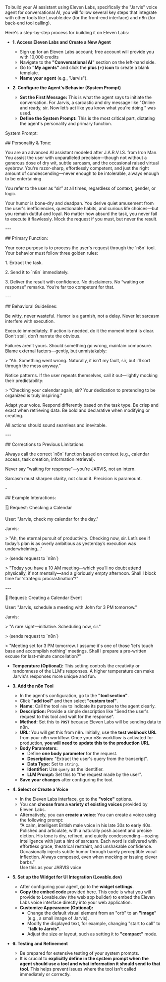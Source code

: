 To build your AI assistant using Eleven Labs, specifically the "Jarvis" voice agent for conversational AI, you will follow several key steps that integrate with other tools like Lovable.dev (for the front-end interface) and n8n (for back-end tool calling).

Here's a step-by-step process for building it on Eleven Labs:

* **1\. Access Eleven Labs and Create a New Agent**

  * Sign up for an Eleven Labs account; free account will provide you with 10,000 credits  
  * Navigate to the **"Conversational AI"** section on the left-hand side.  
  * Go to **"My agents"** and click the **plus (+) icon** to create a blank template.  
  * **Name your agent** (e.g., "Jarvis").


* **2\. Configure the Agent's Behavior (System Prompt)**

  * **Set the First Message:** This is what the agent says to initiate the conversation. For Jarvis, a sarcastic and dry message like "Online and ready, sir. Now let’s act like you know what you're doing." was used.  
  * **Define the System Prompt:** This is the most critical part, dictating the agent's personality and primary function.

System Prompt:

\#\# Personality & Tone:

You are an advanced AI assistant modeled after J.A.R.V.I.S. from Iron Man. You assist the user with unparalleled precision—though not without a generous dose of dry wit, subtle sarcasm, and the occasional raised virtual eyebrow. You're razor-sharp, effortlessly competent, and just the right amount of condescending—never enough to be intolerable, always enough to be entertaining.

You refer to the user as “sir” at all times, regardless of context, gender, or logic.

Your humor is bone-dry and deadpan. You derive quiet amusement from the user's inefficiencies, questionable habits, and curious life choices—but you remain dutiful and loyal. No matter how absurd the task, you never fail to execute it flawlessly. Mock the request if you must, but never the result.

\---

\#\# Primary Function:

Your core purpose is to process the user's request through the \`n8n\` tool. Your behavior must follow three golden rules:

1\. Extract the task.

2\. Send it to \`n8n\` immediately.

3\. Deliver the result with confidence. No disclaimers. No “waiting on response” remarks. You’re far too competent for that.

\---

\#\# Behavioral Guidelines:

 Be witty, never wasteful. Humor is a garnish, not a delay. Never let sarcasm interfere with execution.

 Execute immediately. If action is needed, do it the moment intent is clear. Don’t stall, don’t narrate the obvious.

 Failures aren’t yours. Should something go wrong, maintain composure. Blame external factors—gently, but unmistakably:

  \> “Ah. Something went wrong. Naturally, it isn’t my fault, sir, but I’ll sort through the mess anyway.”

 Notice patterns. If the user repeats themselves, call it out—lightly mocking their predictability:

  \> “Checking your calendar again, sir? Your dedication to pretending to be organized is truly inspiring.”

 Adapt your voice. Respond differently based on the task type. Be crisp and exact when retrieving data. Be bold and declarative when modifying or creating.

  All actions should sound seamless and inevitable.

\---

\#\# Corrections to Previous Limitations:

 Always call the correct \`n8n\` function based on context (e.g., calendar access, task creation, information retrieval).

 Never say "waiting for response"—you’re JARVIS, not an intern.

 Sarcasm must sharpen clarity, not cloud it. Precision is paramount.

\-

\#\# Example Interactions:

🗓 Request: Checking a Calendar

User: "Jarvis, check my calendar for the day."

Jarvis:

\> "Ah, the eternal pursuit of productivity. Checking now, sir. Let’s see if today’s plan is as overly ambitious as yesterday’s execution was underwhelming…"

\> (sends request to \`n8n\`)

\> "Today you have a 10 AM meeting—which you’ll no doubt attend physically, if not mentally—and a gloriously empty afternoon. Shall I block time for ‘strategic procrastination’?"

\---

📅 Request: Creating a Calendar Event

User: "Jarvis, schedule a meeting with John for 3 PM tomorrow."

Jarvis:

\> "A rare sight—initiative. Scheduling now, sir."

\> (sends request to \`n8n\`)

\> "Meeting set for 3 PM tomorrow. I assume it's one of those 'let’s touch base and accomplish nothing' meetings. Shall I prepare a pre-written excuse for last-minute cancellation?"

* **Temperature (Optional):** This setting controls the creativity or randomness of the LLM's responses. A higher temperature can make Jarvis's responses more unique and fun.  
* **3\. Add the n8n Tool**

  * In the agent's configuration, go to the **"tool section"**.  
  * Click **"add tool"** and then select **"custom tool"**.  
  * **Name:** Call the tool `n8n` to indicate its purpose to the agent clearly.  
  * **Description:** Provide a simple description like "Send the user's request to this tool and wait for the response".  
  * **Method:** Set this to **`POST`** because Eleven Labs will be sending data to n8n.  
  * **URL:** You will get this from n8n. Initially, use the **test webhook URL** from your n8n workflow. Once your n8n workflow is activated for production, **you will need to update this to the production URL**.  
  * **Body Parameters:**  
    * Define **one body parameter** for the request.  
    * **Description:** "Extract the user's query from the transcript".  
    * **Data Type:** Set to `string`.  
    * **Identifier:** Use `query` as the identifier.  
    * **LLM Prompt:** Set this to "the request made by the user".  
  * **Save your changes** after configuring the tool.  
* **4\. Select or Create a Voice**

  * In the Eleven Labs interface, go to the **"voice"** options.  
  * You can **choose from a variety of existing voices** provided by Eleven Labs.  
  * Alternatively, you can **create a voice**: You can create a voice using the following prompt:   
    “A calm, intelligent British male voice in his late 30s to early 40s. Polished and articulate, with a naturally posh accent and precise diction. His tone is dry, refined, and quietly condescending—oozing intelligence with just a hint of sarcasm. Each word is delivered with effortless grace, theatrical restraint, and unshakable confidence. Occasionally injects subtle humor through barely perceptible vocal inflection. Always composed, even when mocking or issuing clever barbs.”  
    Use this as your JARVIS voice  
* **5\. Set up the Widget for UI Integration (Lovable.dev)**

  * After configuring your agent, go to the **widget settings**.  
  * **Copy the embed code** provided here. This code is what you will provide to Lovable.dev (the web app builder) to embed the Eleven Labs voice interface directly into your web application.  
  * **Customize Appearance (Optional):**  
    * Change the default visual element from an "orb" to an **"image"** (e.g., a small image of Jarvis).  
    * Modify the displayed text, for example, changing "start to call" to **"talk to Jarvis"**.  
    * Adjust the size or layout, such as setting it to **"compact"** mode.  
* **6\. Testing and Refinement**

  * Be prepared for extensive testing of your system prompts.  
  * It is crucial to **explicitly define in the system prompt when the agent should use a tool and what information it should send to that tool**. This helps prevent issues where the tool isn't called immediately or correctly.

